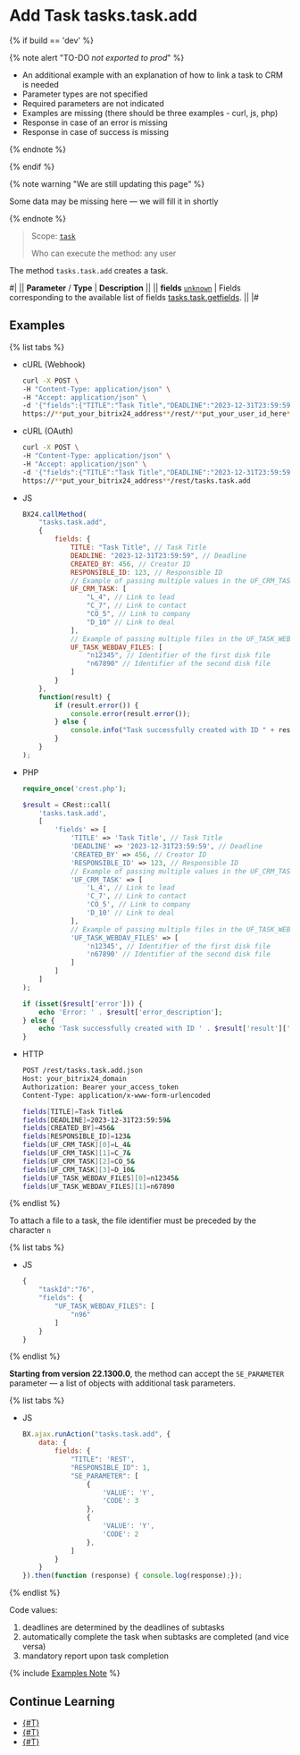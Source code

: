 # Add Task tasks.task.add

{% if build == 'dev' %}

{% note alert "TO-DO _not exported to prod_" %}

- An additional example with an explanation of how to link a task to CRM is needed
- Parameter types are not specified
- Required parameters are not indicated
- Examples are missing (there should be three examples - curl, js, php)
- Response in case of an error is missing
- Response in case of success is missing

{% endnote %}

{% endif %}

{% note warning "We are still updating this page" %}

Some data may be missing here — we will fill it in shortly

{% endnote %}

> Scope: [`task`](../scopes/permissions.md)
>
> Who can execute the method: any user

The method `tasks.task.add` creates a task.

#|
|| **Parameter** / **Type** | **Description** ||
|| **fields**
[`unknown`](../data-types.md) | Fields corresponding to the available list of fields [tasks.task.getfields](./tasks-task-get-fields.md). ||
|#

## Examples

{% list tabs %}

- cURL (Webhook)

    ```bash
    curl -X POST \
    -H "Content-Type: application/json" \
    -H "Accept: application/json" \
    -d '{"fields":{"TITLE":"Task Title","DEADLINE":"2023-12-31T23:59:59","CREATED_BY":456,"RESPONSIBLE_ID":123,"UF_CRM_TASK":["L_4","C_7","CO_5","D_10"],"UF_TASK_WEBDAV_FILES":["n12345","n67890"]}}' \
    https://**put_your_bitrix24_address**/rest/**put_your_user_id_here**/**put_your_webhook_here**/tasks.task.add
    ```

- cURL (OAuth)

    ```bash
    curl -X POST \
    -H "Content-Type: application/json" \
    -H "Accept: application/json" \
    -d '{"fields":{"TITLE":"Task Title","DEADLINE":"2023-12-31T23:59:59","CREATED_BY":456,"RESPONSIBLE_ID":123,"UF_CRM_TASK":["L_4","C_7","CO_5","D_10"],"UF_TASK_WEBDAV_FILES":["n12345","n67890"]},"auth":"**put_access_token_here**"}' \
    https://**put_your_bitrix24_address**/rest/tasks.task.add
    ```

- JS

    ```javascript
    BX24.callMethod(
        "tasks.task.add",
        {
            fields: {               
                TITLE: "Task Title", // Task Title
                DEADLINE: "2023-12-31T23:59:59", // Deadline
                CREATED_BY: 456, // Creator ID
                RESPONSIBLE_ID: 123, // Responsible ID
                // Example of passing multiple values in the UF_CRM_TASK field
                UF_CRM_TASK: [
                    "L_4", // Link to lead
                    "C_7", // Link to contact
                    "CO_5", // Link to company
                    "D_10" // Link to deal
                ],
                // Example of passing multiple files in the UF_TASK_WEBDAV_FILES field
                UF_TASK_WEBDAV_FILES: [
                    "n12345", // Identifier of the first disk file
                    "n67890" // Identifier of the second disk file
                ]
            }
        },
        function(result) {
            if (result.error()) {
                console.error(result.error());
            } else {
                console.info("Task successfully created with ID " + result.data().task.id);
            }
        }
    );
    ```

- PHP

    ```php
    require_once('crest.php');

    $result = CRest::call(
        'tasks.task.add',
        [
            'fields' => [
                'TITLE' => 'Task Title', // Task Title
                'DEADLINE' => '2023-12-31T23:59:59', // Deadline
                'CREATED_BY' => 456, // Creator ID
                'RESPONSIBLE_ID' => 123, // Responsible ID
                // Example of passing multiple values in the UF_CRM_TASK field
                'UF_CRM_TASK' => [
                    'L_4', // Link to lead
                    'C_7', // Link to contact
                    'CO_5', // Link to company
                    'D_10' // Link to deal
                ],
                // Example of passing multiple files in the UF_TASK_WEBDAV_FILES field
                'UF_TASK_WEBDAV_FILES' => [
                    'n12345', // Identifier of the first disk file
                    'n67890' // Identifier of the second disk file
                ]
            ]
        ]
    );

    if (isset($result['error'])) {
        echo 'Error: ' . $result['error_description'];
    } else {
        echo 'Task successfully created with ID ' . $result['result']['task']['id'];
    }
    ```

- HTTP 

    ```bash
    POST /rest/tasks.task.add.json
    Host: your_bitrix24_domain
    Authorization: Bearer your_access_token
    Content-Type: application/x-www-form-urlencoded

    fields[TITLE]=Task Title&
    fields[DEADLINE]=2023-12-31T23:59:59&
    fields[CREATED_BY]=456&
    fields[RESPONSIBLE_ID]=123&
    fields[UF_CRM_TASK][0]=L_4&
    fields[UF_CRM_TASK][1]=C_7&
    fields[UF_CRM_TASK][2]=CO_5&
    fields[UF_CRM_TASK][3]=D_10&
    fields[UF_TASK_WEBDAV_FILES][0]=n12345&
    fields[UF_TASK_WEBDAV_FILES][1]=n67890
    ```

{% endlist %}

To attach a file to a task, the file identifier must be preceded by the character `n`

{% list tabs %}

- JS

    ```js
    {
        "taskId":"76",
        "fields": {
            "UF_TASK_WEBDAV_FILES": [
                "n96"
            ]
        }
    }
    ```

{% endlist %}

**Starting from version 22.1300.0**, the method can accept the `SE_PARAMETER` parameter — a list of objects with additional task parameters.

{% list tabs %}

- JS

    ```js
    BX.ajax.runAction("tasks.task.add", {
        data: {
            fields: {
                "TITLE": 'REST',
                "RESPONSIBLE_ID": 1,
                "SE_PARAMETER": [
                    {
                        'VALUE': 'Y',
                        'CODE': 3
                    },
                    {
                        'VALUE': 'Y',
                        'CODE': 2
                    },
                ]
            }
        }
    }).then(function (response) { console.log(response);});
    ```

{% endlist %}

Code values:

1. deadlines are determined by the deadlines of subtasks
2. automatically complete the task when subtasks are completed (and vice versa)
3. mandatory report upon task completion

{% include [Examples Note](../../_includes/examples.md) %}

## Continue Learning

- [{#T}](../../tutorials/tasks/how-to-create-task-with-file.md)
- [{#T}](../../tutorials/tasks/how-to-connect-task-to-spa.md)
- [{#T}](../../tutorials/tasks/how-to-create-comment-with-file.md)